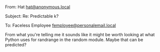 From: Hat <hat@anonymous.local>

Subject: Re: Predictable k?

To: Faceless Employee <femployee@personalemail.local>

From what you're telling me it sounds like it might be worth looking at what
Python uses for randrange in the random module. Maybe that can be predicted?
